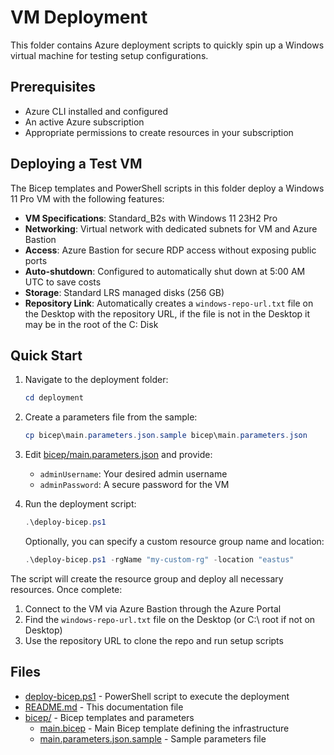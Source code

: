# VM Deployment

This folder contains Azure deployment scripts to quickly spin up a Windows virtual machine for testing setup configurations.

## Prerequisites

- Azure CLI installed and configured
- An active Azure subscription
- Appropriate permissions to create resources in your subscription

## Deploying a Test VM

The Bicep templates and PowerShell scripts in this folder deploy a Windows 11 Pro VM with the following features:

- **VM Specifications**: Standard_B2s with Windows 11 23H2 Pro
- **Networking**: Virtual network with dedicated subnets for VM and Azure Bastion
- **Access**: Azure Bastion for secure RDP access without exposing public ports
- **Auto-shutdown**: Configured to automatically shut down at 5:00 AM UTC to save costs
- **Storage**: Standard LRS managed disks (256 GB)
- **Repository Link**: Automatically creates a `windows-repo-url.txt` file on the Desktop with the repository URL, if the file is not in the Desktop it may be in the root of the C: Disk

## Quick Start

1. Navigate to the deployment folder:
   ```powershell
   cd deployment
   ```

2. Create a parameters file from the sample:
   ```powershell
   cp bicep\main.parameters.json.sample bicep\main.parameters.json
   ```

3. Edit [bicep/main.parameters.json](./bicep/main.parameters.json) and provide:
   - `adminUsername`: Your desired admin username
   - `adminPassword`: A secure password for the VM

4. Run the deployment script:
   ```powershell
   .\deploy-bicep.ps1
   ```

   Optionally, you can specify a custom resource group name and location:
   ```powershell
   .\deploy-bicep.ps1 -rgName "my-custom-rg" -location "eastus"
   ```

The script will create the resource group and deploy all necessary resources. Once complete:

1. Connect to the VM via Azure Bastion through the Azure Portal
2. Find the `windows-repo-url.txt` file on the Desktop (or C:\ root if not on Desktop)
3. Use the repository URL to clone the repo and run setup scripts

## Files

- [deploy-bicep.ps1](./deploy-bicep.ps1) - PowerShell script to execute the deployment
- [README.md](./README.md) - This documentation file
- [bicep/](./bicep/) - Bicep templates and parameters
  - [main.bicep](./bicep/main.bicep) - Main Bicep template defining the infrastructure
  - [main.parameters.json.sample](./bicep/main.parameters.json.sample) - Sample parameters file
